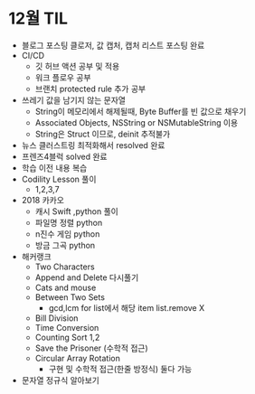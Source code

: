 # 12월 TIL
* 블로그 포스팅 클로저, 값 캡처, 캡처 리스트 포스팅 완료
* CI/CD
  * 깃 허브 액션 공부 및 적용
  * 워크 플로우 공부
  * 브랜치 protected rule 추가 공부
* 쓰레기 값을 남기지 않는 문자열
  * String이 메모리에서 해제될때, Byte Buffer를 빈 값으로 채우기
  * Associated Objects, NSString or NSMutableString 이용
  * String은 Struct 이므로, deinit 추적불가
* 뉴스 클러스트링 최적화해서 resolved 완료
* 프렌즈4블럭 solved 완료
* 학습 이전 내용 복습
* Codility Lesson 풀이
  * 1,2,3,7
* 2018 카카오
  * 캐시 Swift ,python 풀이
  * 파일명 정렬 python
  * n진수 게임 python
  * 방금 그곡 python
* 해커랭크
  * Two Characters
  * Append and Delete 다시풀기
  * Cats and mouse
  * Between Two Sets
    * gcd,lcm for list에서 해당 item list.remove X
  * Bill Division
  * Time Conversion
  * Counting Sort 1,2
  * Save the Prisoner (수학적 접근)
  * Circular Array Rotation
    * 구현 및 수학적 접근(한줄 방정식) 둘다 가능
* 문자열 정규식 알아보기